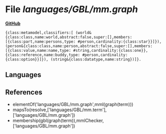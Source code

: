 # File _languages/GBL/mm.graph_
**[GitHub](https://github.com/softlang/yas/blob/master/languages/GBL/mm.graph)**
```
{class:metamodel,classifiers:[ (world&{class:class,name:world,abstract:false,super:[],members:[{class:part,name:persons,type: #person,cardinality:{class:star}}]}), (person&{class:class,name:person,abstract:false,super:[],members:[{class:value,name:name,type: #string,cardinality:{class:one}},{class:reference,name:buddy,type: #person,cardinality:{class:option}}]}), (string&{class:datatype,name:string})]}.
```

## Languages

## References
* elementOf('languages/GBL/mm.graph',mml(graph(term)))
* mapsTo(resolve,['languages/GBL/mm.term'],['languages/GBL/mm.graph'])
* membership(gbl(graph(term)),mmlChecker,['languages/GBL/mm.graph'])
